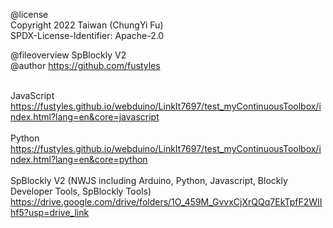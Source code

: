 @license<br>
Copyright 2022 Taiwan (ChungYi Fu)<br>
SPDX-License-Identifier: Apache-2.0<br>

@fileoverview SpBlockly V2<br>
@author https://github.com/fustyles<br><br>


JavaScript<br>
https://fustyles.github.io/webduino/LinkIt7697/test_myContinuousToolbox/index.html?lang=en&core=javascript<br><br>
Python<br>
https://fustyles.github.io/webduino/LinkIt7697/test_myContinuousToolbox/index.html?lang=en&core=python<br><br>
SpBlockly V2 (NWJS including Arduino, Python, Javascript, Blockly Developer Tools, SpBlockly Tools)<br>
https://drive.google.com/drive/folders/1O_459M_GvvxCjXrQQq7EkTpfF2WIIhf5?usp=drive_link<br><br>
